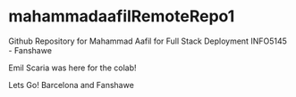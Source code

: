 # mahammadaafilRemoteRepo1
Github Repository for Mahammad Aafil for Full Stack Deployment
INFO5145 - Fanshawe 

Emil Scaria was here for the colab!

Lets Go! Barcelona and Fanshawe 

